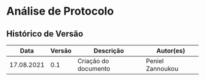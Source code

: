 # **Análise de Protocolo**
## Histórico de Versão
<table class="table table-striped border">
    <thead>
        <th>Data</th>
        <th>Versão </th>
        <th>Descrição</th>
        <th>Autor(es)</th>
    </thead>
    <tbody>
        <tr>
            <td> 17.08.2021 </td>
            <td> 0.1 </td>
            <td> Criação do documento </td>
            <td> Peniel Zannoukou </td>
        </tr>
    </tbody>
</table>

<div class="line"></div>


